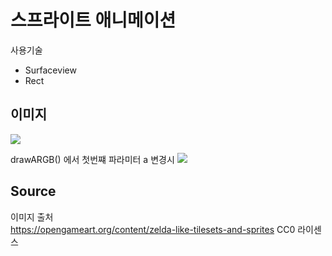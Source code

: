 # 스프라이트 애니메이션
사용기술 
- Surfaceview
- Rect

## 이미지
![](https://user-images.githubusercontent.com/84696833/130959203-0133fe27-d39d-4030-a9a1-1f823e6cf62c.gif)

drawARGB() 에서 첫번쨰 파라미터 a 변경시 
![](https://user-images.githubusercontent.com/84696833/130959525-afc34208-e99e-4e53-a354-6fe0a47dc21c.gif)

## Source
이미지 출처    
https://opengameart.org/content/zelda-like-tilesets-and-sprites
CC0 라이센스  
